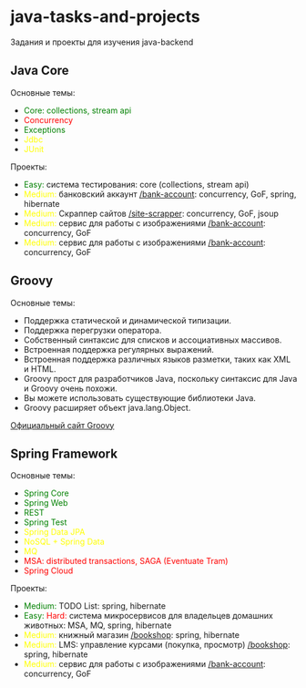 # java-tasks-and-projects
Задания и проекты для изучения java-backend

## Java Core

Основные темы:
- <span style="color: green; "> Core: collections, stream api</span>
- <span style="color: red; "> Concurrency </span>
- <span style="color: green; "> Exceptions </span>
- <span style="color: yellow; "> Jdbc </span>
- <span style="color: yellow; "> JUnit </span>


Проекты:
- <span style="color: green; "> Easy:  </span> система тестирования: core (collections, stream api)
- <span style="color: yellow; "> Medium:  </span> банковский аккаунт  [/bank-account](/bank-account): concurrency, GoF, spring, hibernate
- <span style="color: yellow; "> Medium:  </span> Скраппер сайтов [/site-scrapper](/site-scrapper): concurrency, GoF, jsoup
- <span style="color: yellow; "> Medium:  </span> сервис для работы с изображениями [/bank-account](/images-service): concurrency, GoF
- <span style="color: yellow; "> Medium:  </span> сервис для работы с изображениями [/bank-account](/images-service): concurrency, GoF

## Groovy

Основные темы:

- Поддержка статической и динамической типизации.
- Поддержка перегрузки оператора.
- Собственный синтаксис для списков и ассоциативных массивов.
- Встроенная поддержка регулярных выражений.
- Встроенная поддержка различных языков разметки, таких как XML и HTML.
- Groovy прост для разработчиков Java, поскольку синтаксис для Java и Groovy очень похожи.
- Вы можете использовать существующие библиотеки Java.
- Groovy расширяет объект java.lang.Object.

[Официальный сайт Groovy](http://www.groovy-lang.org/)

## Spring Framework

Основные темы:
- <span style="color: green; "> Spring Core </span>
- <span style="color: green; "> Spring Web </span>
- <span style="color: green; "> REST </span>
- <span style="color: green; "> Spring Test </span>
- <span style="color: yellow; "> Spring Data JPA </span>
- <span style="color: yellow; "> NoSQL + Spring Data </span>
- <span style="color: yellow; "> MQ </span>
- <span style="color: red; "> MSA: distributed transactions, SAGA (Eventuate Tram) </span>
- <span style="color: red; "> Spring Cloud </span>

Проекты:
- <span style="color: green; "> Medium:  </span> TODO List: spring, hibernate
- <span style="color: green; "> Easy:  </span> <span style="color: red; "> Hard:  </span> система микросервисов для владельцев домашних животных: MSA, MQ, spring, hibernate 
- <span style="color: yellow; "> Medium:  </span> книжный магазин [/bookshop](/bookshop): spring, hibernate
- <span style="color: yellow; "> Medium:  </span> LMS: управление курсами (покупка, просмотр) [/bookshop](/bookshop): spring, hibernate
- <span style="color: yellow; "> Medium:  </span> сервис для работы с изображениями [/bank-account](/images-service): concurrency, GoF

